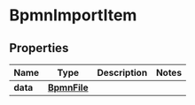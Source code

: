 
# BpmnImportItem

## Properties
Name | Type | Description | Notes
------------ | ------------- | ------------- | -------------
**data** | [**BpmnFile**](BpmnFile.md) |  | 



